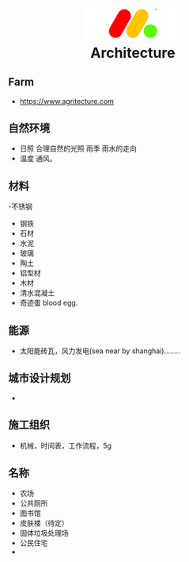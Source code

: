  <h1  align="center"> 
  <br>
  <a href="https://github.com/shuzijianzao/Spiral3D/blob/master/Picture/SHUZIJIANZAO"><img src="https://github.com/shuzijianzao/Spiral3D/blob/master/Picture/SHUZIJIANZAO.png" alt="SHUZIJIANZAO" width="200"></a>
  <br>
   Architecture
  <br>
</h1>

## Farm
- https://www.agritecture.com

## 自然环境
- 日照  合理自然的光照   雨季 雨水的走向
- 温度  通风。

## 材料
-不锈钢
- 钢铁
- 石材
- 水泥
- 玻璃
- 陶土
- 铝型材
- 木材
- 清水混凝土
- 奇迹蛋 blood egg.

## 能源
- 太阳能砖瓦，风力发电(sea near by shanghai)........

## 城市设计规划
- 

## 施工组织
- 机械，时间表，工作流程，5g

## 名称
- 农场 
- 公共厕所
- 图书馆
- 皮肤楼（待定）
- 固体垃圾处理场
- 公民住宅 
- 
